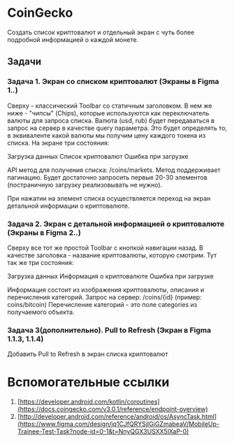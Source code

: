# CoinGecko
Создать список криптовалют и отдельный экран с чуть более подробной информацией о каждой монете.

## Задачи
### Задача 1. Экран со списком криптовалют (Экраны в Figma 1.*.*)
Сверху - классический Toolbar со статичным заголовком. В нем же ниже - "чипсы" (Chips), которые используются как переключатель валюты для запроса списка. Валюта (usd, rub) будет передаваться в запрос на сервер в качестве query параметра. Это будет определять то, в эквиваленте какой валюты мы получим цену каждого токена из списка. На экране три состояния:

Загрузка данных
Список криптовалют
Ошибка при загрузке

API метод для получения списка: /coins/markets. Метод поддерживает пагинацию. Будет достаточно запросить первые 20-30 элементов (постраничную загрузку реализовывать не нужно).

При нажатии на элемент списка осуществляется переход на экран детальной информации о криптовалюте.

### Задача 2. Экран с детальной информацией о криптовалюте (Экраны в Figma 2.*.*)
Сверху все тот же простой Toolbar с кнопкой навигации назад. В качестве заголовка - название криптовалюты, которую смотрим. Тут так же три состояния:

Загрузка данных
Информация о криптовалюте
Ошибка при загрузке

Информация состоит из изображения криптовалюты, описания и перечисления категорий. Запрос на сервер: /coins/{id} (пример: coins/bitcoin) Перечисление категорий - это поле categories из получаемого объекта.

### Задача 3(дополнительно). Pull to Refresh (Экран в Figma 1.1.3, 1.1.4)
Добавить Pull to Refresh в экран списка криптовалют

# Вспомогательные ссылки
1. [https://developer.android.com/kotlin/coroutines](https://docs.coingecko.com/v3.0.1/reference/endpoint-overview)
1. [http://developer.android.com/reference/android/os/AsyncTask.html](https://www.figma.com/design/jq1CJfQRYSjIGiGZmabeaV/MobileUp-Trainee-Test-Task?node-id=0-1&t=NnyQGX3USXX5lXaP-0)
